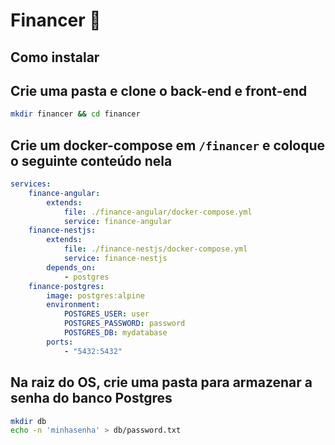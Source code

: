 # Financer 🌙

## Como instalar

## Crie uma pasta e clone o back-end e front-end

```sh
mkdir financer && cd financer
```

## Crie um docker-compose em `/financer` e coloque o seguinte conteúdo nela

```yml
services:
    finance-angular:
        extends:
            file: ./finance-angular/docker-compose.yml
            service: finance-angular
    finance-nestjs:
        extends:
            file: ./finance-nestjs/docker-compose.yml
            service: finance-nestjs
        depends_on:
            - postgres
    finance-postgres:
        image: postgres:alpine
        environment:
            POSTGRES_USER: user
            POSTGRES_PASSWORD: password
            POSTGRES_DB: mydatabase
        ports:
            - "5432:5432"
```

## Na raiz do OS, crie uma pasta para armazenar a senha do banco Postgres

```sh
mkdir db
echo -n 'minhasenha' > db/password.txt
```

